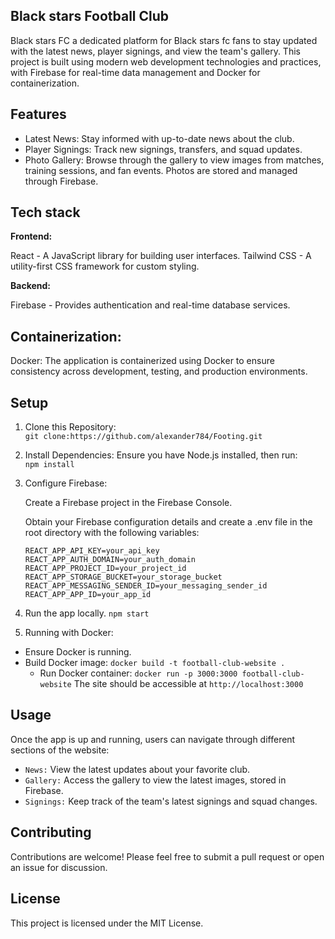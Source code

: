 ## Black stars Football Club
Black stars FC a dedicated platform for Black stars fc fans  to stay updated with the latest news, player signings, and view the team's gallery. This project is built using modern web development technologies and practices, with Firebase for real-time data management and Docker for containerization.



## Features


* Latest News: Stay informed with up-to-date news about the club.
* Player Signings: Track new signings, transfers, and squad updates.
* Photo Gallery: Browse through the gallery to view images from matches, training sessions, and fan events. Photos are stored and managed through Firebase.

## Tech stack
**Frontend:**

React - A JavaScript library for building user interfaces.
Tailwind CSS - A utility-first CSS framework for custom styling.

**Backend:**

Firebase - Provides authentication and real-time database services.

## Containerization:

Docker: The application is containerized using Docker to ensure consistency across development, testing, and production environments.

## Setup

1. Clone this Repository: <br/>
`git clone:https://github.com/alexander784/Footing.git`

2. Install Dependencies: Ensure you have Node.js installed, then run: <br/>
`npm install`

3. Configure Firebase:

     <p>Create a Firebase project in the Firebase Console.</p>
     <p>Obtain your Firebase configuration details and create a .env file in the root directory with the following variables:</p>

    `REACT_APP_API_KEY=your_api_key`<br/>
    `REACT_APP_AUTH_DOMAIN=your_auth_domain`<br/>
    `REACT_APP_PROJECT_ID=your_project_id`<br/>
    `REACT_APP_STORAGE_BUCKET=your_storage_bucket`<br/>
    `REACT_APP_MESSAGING_SENDER_ID=your_messaging_sender_id`<br/>
    `REACT_APP_APP_ID=your_app_id`
4. Run the app locally.
     `npm start`


5. Running with Docker:
 * Ensure Docker is running.
 * Build Docker image:
   `docker build -t football-club-website .`
   * Run Docker container:
   `docker run -p 3000:3000 football-club-website`
The site should be accessible at `http://localhost:3000`

## Usage
Once the app is up and running, users can navigate through different sections of the website:</br>

* `News:` View the latest updates about your favorite club.
* `Gallery:` Access the gallery to view the latest images, stored in Firebase.
* `Signings:` Keep track of the team's latest signings and squad changes.

## Contributing
<p>Contributions are welcome! Please feel free to submit a pull request or open an issue for discussion.</p>


## License 
This project is licensed under the MIT License.



